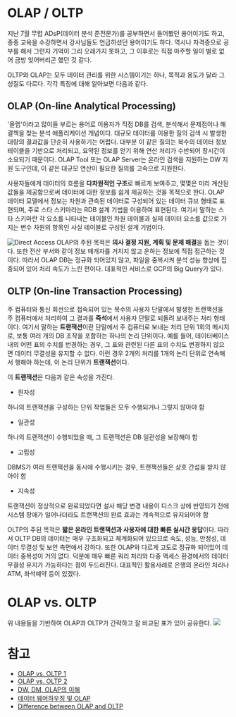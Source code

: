 # OLAP / OLTP
지난 7월 무렵 ADsP(데이터 분석 준전문가)를 공부하면서 들어봤던 용어이기도 하고, 종종 교육을 수강하면서 강사님들도 언급하셨던 용어이기도 하다. 역시나 자격증으로 공부를 해서 그런지 기억이 그리 오래가지 못하고, 그 이후로는 직접 마주할 일이 별로 없어 금방 잊어버리곤 했던 것 같다.

OLTP와 OLAP는 모두 데이터 관리를 위한 시스템이기는 하나, 목적과 용도가 달라 그 성질도 다르다. 각각 특징에 대해 알아보면 다음과 같다.

## OLAP (On-line Analytical Processing)
'올랩'이라고 많이들 부르는 용어로 이용자가 직접 DB를 검색, 분석해서 문제점이나 해결책을 찾는 분석 애플리케이션 개념이다. 대규모 데이터를 이용한 질의 검색 시 발생한 대량의 결과값을 단순히 사용하기는 어렵다. 대부분 이 같은 질의는 복수의 데이터 정보 테이블을 기반으로 처리되고, 요약된 정보를 얻기 위해 연산 처리가 수반되어 장시간이 소요되기 때문이다. OLAP Tool 또는 OLAP Server는 온라인 검색을 지원하는 DW 지원 도구인데, 이 같은 대규모 연산이 필요한 질의를 고속으로 지원한다.
 
사용자들에게 데이터의 흐름을 **다차원적인 구조**로 빠르게 보여주고, 몇몇은 미리 계산된 값들을 제공함으로써 데이터에 대한 정보를 쉽게 제공하는 것을 목적으로 한다. OLAP 데이터 모델에서 정보는 차원과 관측된 데이터로 구성되어 있는 데이터 큐브 형태로 표현되며, 주로 스타 스키마라는 RDB 설계 기법을 이용하여 표현된다. 여기서 말하는 스타 스키마란 각 요소를 나타내는 테이블인 차원 테이블과 실제 데이터 요소를 값으로 가지는 변수 차원의 항목인 사실 테이블로 구성된 설계 기법이다.

![Direct Access](https://user-images.githubusercontent.com/60086878/102218751-ccf4d480-3f21-11eb-96f3-8bea48d7b918.png)
OLAP의 주된 목적은 **의사 결정 지원, 계획 및 문제 해결**을 돕는 것이다. 또한 전산 부서와 같이 정보 매개자를 거치지 않고 운하는 정보에 직접 접근하는 것이다. 따라서 OLAP DB는 정규화 되어있지 않고, 파일을 중복시켜 분석 성능 향상에 집중되어 있어 처리 속도가 느린 편이다. 대표적인 서비스로 GCP의 Big Query가 있다. 
 
## OLTP (On-line Transaction Processing)
주 컴퓨터와 통신 회선으로 접속되어 있는 복수의 사용자 단말에서 발생한 트랜잭션을 주 컴퓨터에서 처리하여 그 결과를 **즉석**에서 사용자 단말로 되돌려 보내주는 처리 형태이다. 여기서 말하는 **트랜잭션**이란 단말에서 주 컴퓨터로 보내는 처리 단위 1회의 메시지로, 보통 여러 개의 DB 조작을 포함하는 하나의 논리 단위이다. 예를 들어, 데이터베이스 내의 어떤 표의 수치를 번경하는 경우, 그 표와 관련된 다른 표의 수치도 변경하지 않으면 데이터 무결성을 유지할 수 없다. 이런 경우 2개의 처리를 1개의 논리 단위로 연속해서 행해야 하는데, 이 논리 단위가 **트랜잭션**이다.

이 **트랜잭션**은 다음과 같은 속성을 가진다.
- 원자성

하나의 트랜잭션을 구성하는 단위 작업들은 모두 수행되거나 그렇지 않아야 함

- 일관성

하나의 트랜잭션이 수행되었을 때, 그 트랜잭션은 DB 일관성을 보장해야 함

- 고립성

DBMS가 여러 트랜잭션을 동시에 수행시키는 경우, 트랜잭션들은 상호 간섭을 받지 않아야 함

- 지속성

트랜잭션이 정상적으로 완료되었다면 설사 해당 변경 내용이 디스크 상에 반영되기 전에 시스템 장애가 일어나더라도 트랜잭션의 완료 효과는 계속적으로 유지되어야 함

OLTP의 주된 목적은 **짧은 온라인 트랜잭션과 사용자에 대한 빠른 실시간 응답**이다. 따라서 OLTP DB의 데이터는 매우 구조화되고 체계화되어 있으므로 속도, 성능, 안정성, 데이터 무결성 및 보안 측면에서 강하다. 또한 OLAP와 다르게 고도로 정규화 되어있어 데이터 중복성이 거의 없다. 덕분에 매우 빠른 쿼리 처리와 다중 액세스 환경에서의 데이터 무결성 유지가 가능하다는 점이 두드러진다. 대표적인 활용사례로 은행의 온라인 처리나 ATM, 좌석예약 등이 있겠다.

# OLAP vs. OLTP
위 내용들을 기반하여 OLAP과 OLTP가 간략하고 잘 비교된 표가 있어 공유한다.
![](https://user-images.githubusercontent.com/60086878/102219799-4d680500-3f23-11eb-91d7-d75a624eaaec.png)

# 참고
- [OLAP vs. OLTP 1](https://ko.spot-the-difference.info/difference-between-olap)
- [OLAP vs. OLTP 2](https://m.blog.naver.com/PostView.nhn?blogId=skygrab&logNo=30102437276&proxyReferer=https:%2F%2Fwww.google.com%2F)
- [DW, DM, OLAP의 이해](http://www.sqler.com/498994)
- [데이터 웨어하우징 및 OLAP](http://www.dbguide.net/db.db?cmd=view&boardUid=13953&boardConfigUid=9&categoryUid=216&boardIdx=97&boardStep=1)
- [Difference between OLAP and OLTP](https://www.tutorialspoint.com/difference-between-olap-and-oltp)